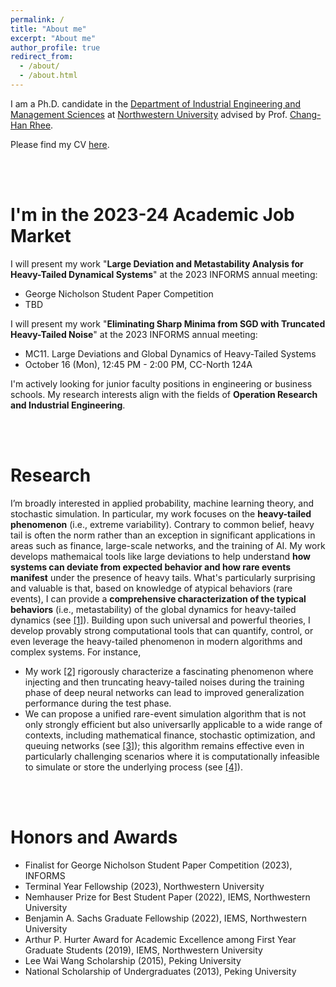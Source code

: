 ```yaml
---
permalink: /
title: "About me"
excerpt: "About me"
author_profile: true
redirect_from: 
  - /about/
  - /about.html
---
```



I am a Ph.D. candidate in the [Department of Industrial Engineering and Management Sciences](https://www.mccormick.northwestern.edu/industrial/) at [Northwestern
University](https://www.northwestern.edu/) advised by Prof. [Chang-Han Rhee](https://chrhee.github.io/). 

Please find my CV [here](https://joshwang0322.github.io/files/XingyuWangCV2023Sep.pdf).

<br/><br/>

I'm in the 2023-24 Academic Job Market
======

I will present my work "**Large Deviation and Metastability Analysis for Heavy-Tailed Dynamical Systems**" at the 2023 INFORMS annual meeting:
- George Nicholson Student Paper Competition
- TBD

I will present my work "**Eliminating Sharp Minima from SGD with Truncated Heavy-Tailed Noise**" at the 2023 INFORMS annual meeting:
- MC11. Large Deviations and Global Dynamics of Heavy-Tailed Systems
- October 16 (Mon), 12:45 PM - 2:00 PM,  CC-North 124A

I'm actively looking for junior faculty positions in engineering or business schools. My research interests align with the fields of **Operation Research and Industrial Engineering**. 

<br/><br/>

Research
======

I’m broadly interested in applied probability, machine learning theory, and stochastic simulation. In particular, my work focuses on the **heavy-tailed phenomenon** (i.e., extreme variability). Contrary to common belief, heavy tail is often the norm rather than an exception in significant applications in areas such as finance, large-scale networks, and the training of AI. My work develops mathemaical tools like large deviations to help understand **how systems can deviate from expected behavior and how rare events manifest** under the presence of heavy tails. What's particularly surprising and valuable is that, based on knowledge of atypical behaviors (rare events), I can provide a **comprehensive characterization of the typical behaviors** (i.e., metastability) of the global dynamics for heavy-tailed dynamics (see [[1]](https://arxiv.org/pdf/2307.03479.pdf)). Building upon such universal and powerful theories, I develop provably strong computational tools that can quantify, control, or even leverage the heavy-tailed phenomenon in modern algorithms and complex systems. For instance,
- My work [[2]](https://openreview.net/pdf?id=B3Nde6lvab) rigorously characterize a fascinating phenomenon where injecting and then truncating heavy-tailed noises during the training phase of deep neural networks can lead to improved generalization performance during the test phase.
- We can propose a unified rare-event simulation algorithm that is not only strongly efficient but also universarlly applicable to a wide range of contexts, including mathematical finance, stochastic optimization, and queuing networks (see [[3]](https://joshwang0322.github.io/files/WangRhee23b.pdf)); this algorithm remains effective even in particularly challenging scenarios where it is computationally infeasible to simulate or store the underlying process (see [[4]](https://informs-sim.org/wsc20papers/034.pdf)). 

<br/><br/>


Honors and Awards
======

- Finalist for George Nicholson Student Paper Competition (2023), INFORMS
- Terminal Year Fellowship (2023), Northwestern University
- Nemhauser Prize for Best Student Paper (2022), IEMS, Northwestern University
- Benjamin A. Sachs Graduate Fellowship (2022), IEMS, Northwestern University
- Arthur P. Hurter Award for Academic Excellence among First Year Graduate Students (2019), IEMS, Northwestern University
- Lee Wai Wang Scholarship (2015), Peking University
- National Scholarship of Undergraduates (2013), Peking University
